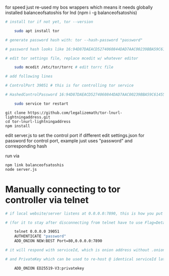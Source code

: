 for speed just re-used my bos wrappers which means it needs globally installed balanceofsatoshis for lnd (npm i -g balanceofsatoshis)

```sh
# install tor if not yet, tor --version

    sudo apt install tor

# generate password hash with: tor --hash-password "password"

# password hash looks like 16:94D87DAEACD5274060844DAD7AAC00239BBA59C61455407034007C435F

# edit tor settings file, replace mcedit w/ whatever editor

    sudo mcedit /etc/tor/torrc # edit torrc file

# add following lines

# ControlPort 39051 # this is for controlling tor service

# HashedControlPassword 16:94D87DAEACD5274060844DAD7AAC00239BBA59C61455407034007C435F

    sudo service tor restart

```

```
git clone https://github.com/legalizemath/tor-lnurl-lightningaddress.git
cd tor-lnurl-lightningaddress
npm install
```

edit server.js to set the control port if different
edit settings.json for password for control port, example just uses "password" and corresponding hash

run via
```
npm link balanceofsatoshis
node server.js
```

# Manually connecting to tor controller via telnet

```sh
# if local website/server listens at 0.0.0.0:7890, this is how you put it up on onion address (while telnet connection is active)

# (for it to stay after disconnecting from telnet have to use Flag=Detached) and then later remove with DEL_ONION serviceId)

    telnet 0.0.0.0 39051
    AUTHENTICATE "password"
    ADD_ONION NEW:BEST Port=80,0.0.0.0:7890

# it will respond with serviceId, which is onion address without .onion

# and PrivateKey which can be used to re-host @ identical serviceId later after you remove it via

    ADD_ONION ED25519-V3:privatekey
    
```
